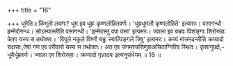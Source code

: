 +++
title = "16"

+++
धूमेति॥ किंभूतो लवणः? धूम इव धूम्रः कृष्णलोहितवर्णः। 'धूम्रधूमलौ कृष्णलोहिते' इत्यमरः। वसागन्धो हृन्मेदोगन्धः। सोऽस्यास्तीति वसागन्धी। 'हृन्मेदस्तु वपा वसा' इत्यमरः। ज्वाला इव बभ्रवः पिशङ्गाः शिरोरुहाः केशा यस्य स तथोक्तः। 'विपुले नकुले विष्णौ बभ्रुः स्यात्पिङ्गले त्रिषु' इत्यमरः। क्रव्यं मांसमदन्तीति क्रव्यादो राक्षसाः,तेषां गण एव परीवारो यस्य स तथोक्तः। अत एव जंगमश्चरिष्णुशअचिताग्निरिव स्थितः। कृशानुपक्षे,-धूमैर्धूम्रवर्णः। ज्वाला एव शिरोरुहाः। क्रव्यादो गृध्रादयः इत्यनुसंधेयम् ॥ 16 ॥